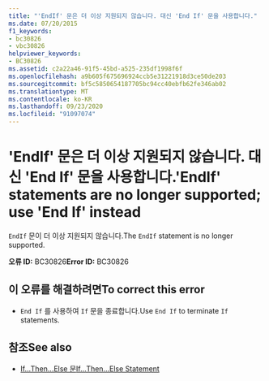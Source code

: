 ```yaml
---
title: "'EndIf' 문은 더 이상 지원되지 않습니다. 대신 'End If' 문을 사용합니다."
ms.date: 07/20/2015
f1_keywords:
- bc30826
- vbc30826
helpviewer_keywords:
- BC30826
ms.assetid: c2a22a46-91f5-45bd-a525-235df1998f6f
ms.openlocfilehash: a9b605f675696924ccb5e31221918d3ce50de203
ms.sourcegitcommit: bf5c5850654187705bc94cc40ebfb62fe346ab02
ms.translationtype: MT
ms.contentlocale: ko-KR
ms.lasthandoff: 09/23/2020
ms.locfileid: "91097074"
---
```

# <a name="endif-statements-are-no-longer-supported-use-end-if-instead"></a><span data-ttu-id="c1cf8-102">'EndIf' 문은 더 이상 지원되지 않습니다. 대신 'End If' 문을 사용합니다.</span><span class="sxs-lookup"><span data-stu-id="c1cf8-102">'EndIf' statements are no longer supported; use 'End If' instead</span></span>

<span data-ttu-id="c1cf8-103">`EndIf` 문이 더 이상 지원되지 않습니다.</span><span class="sxs-lookup"><span data-stu-id="c1cf8-103">The `EndIf` statement is no longer supported.</span></span>  
  
 <span data-ttu-id="c1cf8-104">**오류 ID:** BC30826</span><span class="sxs-lookup"><span data-stu-id="c1cf8-104">**Error ID:** BC30826</span></span>  
  
## <a name="to-correct-this-error"></a><span data-ttu-id="c1cf8-105">이 오류를 해결하려면</span><span class="sxs-lookup"><span data-stu-id="c1cf8-105">To correct this error</span></span>  
  
- <span data-ttu-id="c1cf8-106">`End If` 를 사용하여 `If` 문을 종료합니다.</span><span class="sxs-lookup"><span data-stu-id="c1cf8-106">Use `End If` to terminate `If` statements.</span></span>  
  
## <a name="see-also"></a><span data-ttu-id="c1cf8-107">참조</span><span class="sxs-lookup"><span data-stu-id="c1cf8-107">See also</span></span>

- [<span data-ttu-id="c1cf8-108">If...Then...Else 문</span><span class="sxs-lookup"><span data-stu-id="c1cf8-108">If...Then...Else Statement</span></span>](../language-reference/statements/if-then-else-statement.md)
